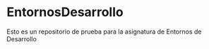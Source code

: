 # EntornosDesarrollo
Esto es un repositorio de prueba para la asignatura de Entornos de Desarrollo 
